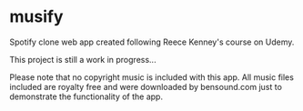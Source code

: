 # musify
Spotify clone web app created following Reece Kenney's course on Udemy.

This project is still a work in progress...

Please note that no copyright music is included with this app.
All music files included are royalty free and were downloaded by bensound.com just to demonstrate the functionality of the app.
